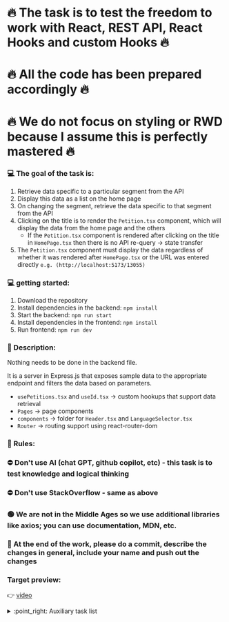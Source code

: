 # :fire: The task is to test the freedom to work with React, REST API, React Hooks and custom Hooks :fire:

# :fire: All the code has been prepared accordingly :fire:

# :fire: We do not focus on styling or RWD because I assume this is perfectly mastered :fire:

### :computer: The goal of the task is: 

1. Retrieve data specific to a particular segment from the API
2. Display this data as a list on the home page
3. On changing the segment, retrieve the data specific to that segment from the API
4. Clicking on the title is to render the `Petition.tsx` component, which will display the data from the home page and the others
   - If the `Petition.tsx` component is rendered after clicking on the title in `HomePage.tsx` then there is no API re-query -> state transfer
5. The `Petition.tsx` component must display the data regardless of whether it was rendered after `HomePage.tsx` or the URL was entered directly `e.g. (http://localhost:5173/13055)`

### :computer: getting started:

1. Download the repository
2. Install dependencies in the backend: `npm install`
3. Start the backend: `npm run start`
4. Install dependencies in the frontend: `npm install`
5. Run frontend: `npm run dev`

### :page_with_curl: Description:

Nothing needs to be done in the backend file.

It is a server in Express.js that exposes sample data to the appropriate endpoint and filters the data based on parameters.


* `usePetitions.tsx` and `useId.tsx` -> custom hookups that support data retrieval
* `Pages` -> page components
* `components` -> folder for `Header.tsx` and `LanguageSelector.tsx`
* `Router` -> routing support using react-router-dom

### :bookmark: Rules:

### :no_entry: Don't use AI (chat GPT, github copilot, etc) - this task is to test knowledge and logical thinking

### :no_entry: Don't use StackOverflow - same as above

### :green_circle: We are not in the Middle Ages so we use additional libraries like axios; you can use documentation, MDN, etc.

### :rotating_light: At the end of the work, please do a commit, describe the changes in general, include your name and push out the changes

### Target preview:

:point_right: [video](https://youtu.be/219grg7nXHI)

<details>

<summary>:point_right: Auxiliary task list</summary>

- [ ] check the available parameters and use them to retrieve data from the API
- [ ] use the data in the home page component
- [ ] handle data retrieval per selector change
- [ ] render Petition.tsx component on click on petition title
- [ ] find a way to pass data to Petition.tsx
- [ ] if you copy the URL from Petition.tsx and paste it into a new tab the page will be blank - solve this
- [ ] complete the task :fist_right: :fist_left:
</details>
